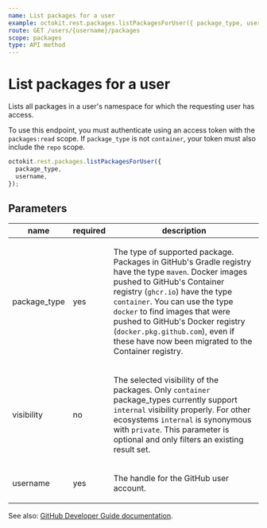 ```yaml
---
name: List packages for a user
example: octokit.rest.packages.listPackagesForUser({ package_type, username })
route: GET /users/{username}/packages
scope: packages
type: API method
---
```


# List packages for a user

Lists all packages in a user's namespace for which the requesting user has access.

To use this endpoint, you must authenticate using an access token with the `packages:read` scope.
If `package_type` is not `container`, your token must also include the `repo` scope.

```js
octokit.rest.packages.listPackagesForUser({
  package_type,
  username,
});
```

## Parameters

<table>
  <thead>
    <tr>
      <th>name</th>
      <th>required</th>
      <th>description</th>
    </tr>
  </thead>
  <tbody>
    <tr><td>package_type</td><td>yes</td><td>

The type of supported package. Packages in GitHub's Gradle registry have the type `maven`. Docker images pushed to GitHub's Container registry (`ghcr.io`) have the type `container`. You can use the type `docker` to find images that were pushed to GitHub's Docker registry (`docker.pkg.github.com`), even if these have now been migrated to the Container registry.

</td></tr>
<tr><td>visibility</td><td>no</td><td>

The selected visibility of the packages. Only `container` package_types currently support `internal` visibility properly. For other ecosystems `internal` is synonymous with `private`. This parameter is optional and only filters an existing result set.

</td></tr>
<tr><td>username</td><td>yes</td><td>

The handle for the GitHub user account.

</td></tr>
  </tbody>
</table>

See also: [GitHub Developer Guide documentation](https://docs.github.com/rest/reference/packages#list-packages-for-user).
